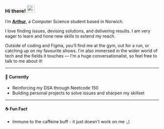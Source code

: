 ### Hi there! <img src="https://media.tenor.com/Og0XNCa_vo8AAAAi/qoobee-hi.gif" width="25"/>

I’m [**Arthur**](https://arthurstevens.dev/), a Computer Science student based in Norwich.

I love finding issues, devising solutions, and delivering results. I am very eager to learn and hone new skills to extend my reach.

Outside of coding and Figma, you’ll find me at the gym, out for a run, or catching up on my favourite shows. I'm also immersed in the wider world of tech and the fields it touches — I'm a huge conversationalist, so feel free to talk to me about it!

---

#### 🌱 Currently

- Reinforcing my DSA through Neetcode 150
- Building personal projects to solve issues and sharpen my skillset

---

#### ☕ Fun Fact

- Immune to the caffeine buff - it just doesn't work on me :,)

